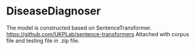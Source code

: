 # DiseaseDiagnoser

The model is constructed based on SentenceTransformer. https://github.com/UKPLab/sentence-transformers
Attached with corpus file and testing file in .zip file.
